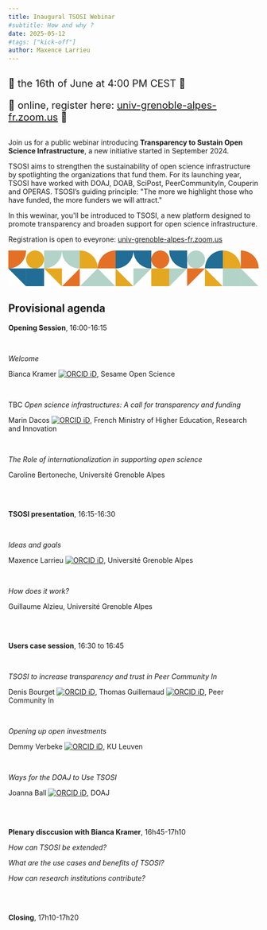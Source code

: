 ```yaml
---
title: Inaugural TSOSI Webinar
#subtitle: How and why ?
date: 2025-05-12
#tags: ["kick-off"]
author: Maxence Larrieu
---
```



<div style="margin: 30px 0;font-size: 20px;">
    <p>📅 the 16th of June at 4:00 PM CEST 📅</p>
    <p>📌 online, register here: <a href="https://univ-grenoble-alpes-fr.zoom.us/webinar/register/WN_HvVT-U61ScC5xX0nB4aRcg">univ-grenoble-alpes-fr.zoom.us</a> 📌</p>
</div>


Join us for a public webinar introducing **Transparency to Sustain Open Science Infrastructure**, a new initiative started in September 2024.

TSOSI aims to strengthen the sustainability of open science infrastructure by spotlighting the organizations that fund them. For its launching year, TSOSI have worked with DOAJ, DOAB, SciPost, PeerCommunityIn, Couperin and OPERAS. TSOSI’s guiding principle: "The more we highlight those who have funded, the more funders we will attract."

In this wewinar, you'll be introduced to TSOSI, a new platform designed to promote transparency and broaden support for open science infrastructure.

Registration is open to eveyrone: [univ-grenoble-alpes-fr.zoom.us](https://univ-grenoble-alpes-fr.zoom.us/webinar/register/WN_HvVT-U61ScC5xX0nB4aRcg)


<div style="text-align: center;">
    <img src="tsosi--banner.png" alt="TSOSI banner" style="max-width: 100%; height: auto;">
</div>


## Provisional agenda

**Opening Session**, 16:00-16:15

<br />

_Welcome_

Bianca Kramer <a href="https://orcid.org/0000-0002-5965-6560"><img src="https://orcid.org/sites/default/files/images/orcid_16x16.png" alt="ORCID iD" class="orcid-icon"></a>, Sesame Open Science


<br />

TBC _Open science infrastructures: A call for transparency and funding_ 

Marin Dacos <a href="https://orcid.org/0000-0002-9361-5295"><img src="https://orcid.org/sites/default/files/images/orcid_16x16.png" alt="ORCID iD" class="orcid-icon"></a>, French Ministry of Higher Education, Research and Innovation

<br />

_The Role of internationalization in supporting open science_ 

Caroline Bertoneche, Université Grenoble Alpes


<br />
<br />

**TSOSI presentation**, 16:15-16:30

<br />

_Ideas and goals_

Maxence Larrieu <a href="https://orcid.org/0000-0002-1834-3007"><img src="https://orcid.org/sites/default/files/images/orcid_16x16.png" alt="ORCID iD" class="orcid-icon"></a>, Université Grenoble Alpes

<br />

_How does it work?_

Guillaume Alzieu, Université Grenoble Alpes

<br />
<br />


**Users case session**, 16:30 to 16:45


<br />

_TSOSI to increase transparency and trust in Peer Community In_

Denis Bourget <a href="https://orcid.org/0000-0002-2109-5323"><img src="https://orcid.org/sites/default/files/images/orcid_16x16.png" alt="ORCID iD" class="orcid-icon"></a>, Thomas Guillemaud <a href="https://orcid.org/0000-0003-0451-1644"><img src="https://orcid.org/sites/default/files/images/orcid_16x16.png" alt="ORCID iD" class="orcid-icon"></a>, Peer Community In

<br />

_Opening up open investments_

Demmy Verbeke <a href="https://orcid.org/0000-0002-1020-3659"><img src="https://orcid.org/sites/default/files/images/orcid_16x16.png" alt="ORCID iD" class="orcid-icon"></a>, KU Leuven

<br />

_Ways for the DOAJ to Use TSOSI_

Joanna Ball <a href="https://orcid.org/0000-0002-4033-9119"><img src="https://orcid.org/sites/default/files/images/orcid_16x16.png" alt="ORCID iD" class="orcid-icon"></a>, DOAJ


<br />
<br />

**Plenary disccusion with Bianca Kramer**, 16h45-17h10

_How can TSOSI be extended?_

_What are the use cases and benefits of TSOSI?_

_How can research institutions contribute?_


<br />
<br />

**Closing**, 17h10-17h20

